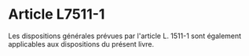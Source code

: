# Article L7511-1

Les dispositions générales prévues par l'article L. 1511-1 sont également applicables aux dispositions du présent livre.